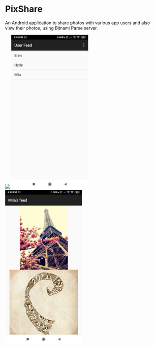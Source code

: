 # PixShare

An Android application to share photos with various app users and also view their photos, using Bitnami Parse server.

<img src="https://github.com/Ahelii16/PixShare/blob/master/WhatsApp%20Image%202019-06-05%20at%204.49.37%20PM%20.jpeg" width="250"/>
<img src="https://github.com/Ahelii16/PixShare/blob/master/WhatsApp%20Image%202019-06-05%20at%204.49.37%20PM%20(1).jpeg" width="250"/>
<img src="https://github.com/Ahelii16/PixShare/blob/master/WhatsApp%20Image%202019-06-05%20at%204.49.37%20PM%20(2).jpeg" width="250"/>
